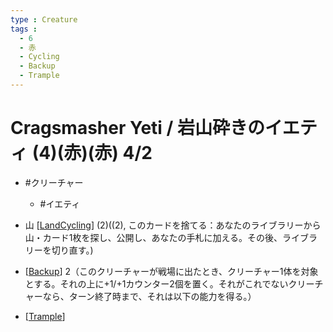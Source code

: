 ```yaml
---
type : Creature
tags : 
  - 6
  - 赤
  - Cycling
  - Backup
  - Trample
---
```

# Cragsmasher Yeti / 岩山砕きのイエティ (4)(赤)(赤) 4/2

* #クリーチャー
  * #イエティ

* 山 [[LandCycling]] (2)((2), このカードを捨てる：あなたのライブラリーから山・カード1枚を探し、公開し、あなたの手札に加える。その後、ライブラリーを切り直す。)
* [[Backup]] 2（このクリーチャーが戦場に出たとき、クリーチャー1体を対象とする。それの上に+1/+1カウンター2個を置く。それがこれでないクリーチャーなら、ターン終了時まで、それは以下の能力を得る。）
* [[Trample]]

[//begin]: # "Autogenerated link references for markdown compatibility"
[LandCycling]: ../../KeywordAbilities/LandCycling.md "(Land)Cycling (N) / (Land)サイクリング (N)"
[Backup]: ../../KeywordAbilities/Backup.md "Backup(N) / 賛助(N)"
[Trample]: ../../KeywordAbilities/Trample.md "Trample / トランプル"
[//end]: # "Autogenerated link references"
